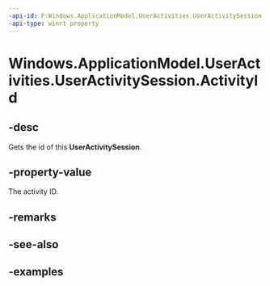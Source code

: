 ```yaml
---
-api-id: P:Windows.ApplicationModel.UserActivities.UserActivitySession.ActivityId
-api-type: winrt property
---
```


<!-- Property syntax.
public string ActivityId { get; }
-->

# Windows.ApplicationModel.UserActivities.UserActivitySession.ActivityId

## -desc

Gets the id of this **UserActivitySession**.

## -property-value
The activity ID.

## -remarks

## -see-also

## -examples
